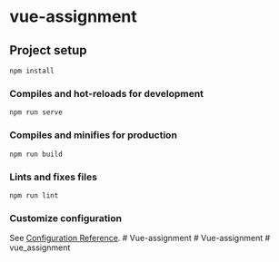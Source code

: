 # vue-assignment

## Project setup
```
npm install
```

### Compiles and hot-reloads for development
```
npm run serve
```

### Compiles and minifies for production
```
npm run build
```

### Lints and fixes files
```
npm run lint
```

### Customize configuration
See [Configuration Reference](https://cli.vuejs.org/config/).
#   V u e - a s s i g n m e n t  
 #   V u e - a s s i g n m e n t  
 #   v u e _ a s s i g n m e n t  
 